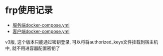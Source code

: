 # frp使用记录

- [服务端docker-compose.yml](https://github.com/183461750/doc-record/blob/main/docs/docker/dev_utls/dev-container/remote-ssh/frp/server/simple/docker-compose.yml)
- [客户端docker-compose.yml](https://github.com/183461750/doc-record/blob/main/docs/docker/dev_utls/dev-container/remote-ssh/frp/v3/simple/docker-compose.yml)

v3版, 这个版本只能通过密钥登录, 可以将将authorized_keys文件挂载到宿主机中, 就不用进容器配置密钥了
